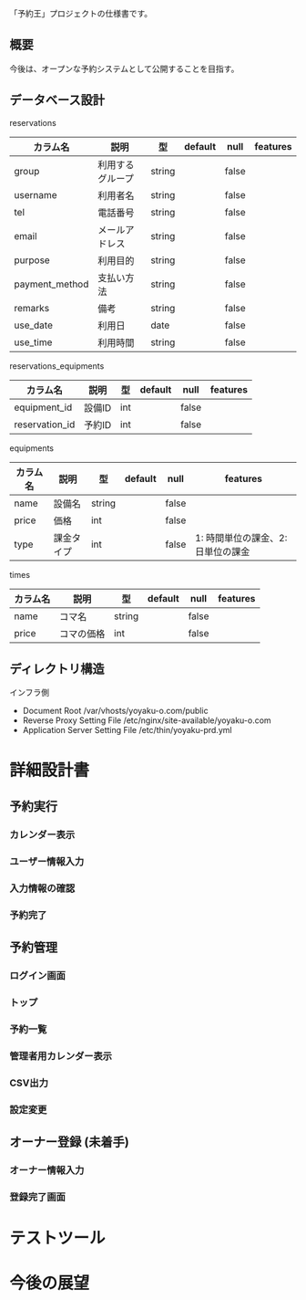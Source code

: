 「予約王」プロジェクトの仕様書です。

概要
----

今後は、オープンな予約システムとして公開することを目指す。

データベース設計
------------------

reservations

| カラム名        | 説明             | 型     | default | null  | features |
|-----------------|------------------|--------|---------|-------|----------|
| group           | 利用するグループ | string |         | false |          |
| username        | 利用者名         | string |         | false |          |
| tel             | 電話番号         | string |         | false |          |
| email           | メールアドレス   | string |         | false |          |
| purpose         | 利用目的         | string |         | false |          |
| payment\_method | 支払い方法       | string |         | false |          |
| remarks         | 備考             | string |         | false |          |
| use\_date       | 利用日           | date   |         | false |          |
| use\_time       | 利用時間         | string |         | false |          |

reservations_equipments

| カラム名       | 説明   | 型  | default | null  | features |
|----------------|--------|-----|---------|-------|----------|
| equipment_id   | 設備ID | int |         | false |          |
| reservation_id | 予約ID | int |         | false |          |


equipments

| カラム名 | 説明       | 型     | default | null  | features                           |
|----------|------------|--------|---------|-------|------------------------------------|
| name     | 設備名     | string |         | false |                                    |
| price    | 価格       | int    |         | false |                                    |
| type     | 課金タイプ | int    |         | false | 1: 時間単位の課金、2: 日単位の課金 |

times

| カラム名 | 説明       | 型     | default | null  | features                           |
|----------|------------|--------|---------|-------|------------------------------------|
| name     | コマ名     | string |         | false |                                    |
| price    | コマの価格 | int    |         | false |                                    |


ディレクトリ構造
----------------

インフラ側

- Document Root                       /var/vhosts/yoyaku-o.com/public
- Reverse Proxy Setting File          /etc/nginx/site-available/yoyaku-o.com
- Application Server Setting File     /etc/thin/yoyaku-prd.yml


詳細設計書
==========

予約実行
--------

### カレンダー表示

### ユーザー情報入力

### 入力情報の確認

### 予約完了

予約管理
--------

### ログイン画面

### トップ

### 予約一覧

### 管理者用カレンダー表示

### CSV出力

### 設定変更

オーナー登録 (未着手)
---------------------

### オーナー情報入力

### 登録完了画面

テストツール
============

今後の展望
==========
